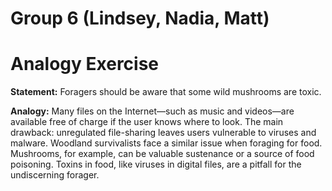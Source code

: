 # Group 6 (Lindsey, Nadia, Matt)
# Analogy Exercise

**Statement:** Foragers should be aware that some wild mushrooms are toxic.

**Analogy:** Many files on the Internet&mdash;such as music and videos&mdash;are available free of charge if the user knows where to look. The main drawback: unregulated file-sharing leaves users vulnerable to viruses and malware. Woodland survivalists face a similar issue when foraging for food. Mushrooms, for example, can be valuable sustenance or a source of food poisoning. Toxins in food, like viruses in digital files, are a pitfall for the undiscerning forager.
